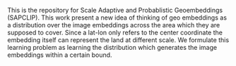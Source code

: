 This is the repository for Scale Adaptive and Probablistic Geoembeddings (SAPCLIP). This work present a new idea of thinking of geo embeddings as a distribution over the image embeddings across the area which they are supposed to cover. Since a lat-lon only refers to the center coordinate the embedding itself can represent the land at different scale. We formulate this learning problem as learning the distribution which generates the image embeddings within a certain bound. 